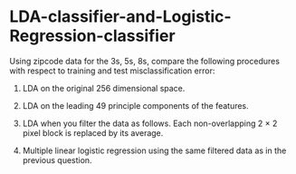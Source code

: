 # LDA-classifier-and-Logistic-Regression-classifier
Using zipcode data for the 3s, 5s, 8s, compare the following procedures with respect to training and test misclassification error: 

1. LDA on the original 256 dimensional space.

2. LDA on the leading 49 principle components of the features.

3. LDA when you filter the data as follows. Each non-overlapping 2 × 2 pixel block is replaced by its average.

4. Multiple linear logistic regression using the same filtered data as in the previous question.
